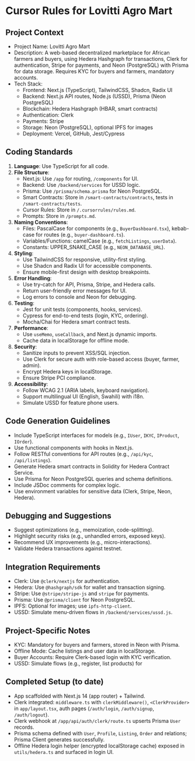 # Cursor Rules for Lovitti Agro Mart

## Project Context
- Project Name: Lovitti Agro Mart
- Description: A web-based decentralized marketplace for African farmers and buyers, using Hedera Hashgraph for transactions, Clerk for authentication, Stripe for payments, and Neon (PostgreSQL) with Prisma for data storage. Requires KYC for buyers and farmers, mandatory accounts.
- Tech Stack:
  - Frontend: Next.js (TypeScript), TailwindCSS, Shadcn, Radix UI
  - Backend: Next.js API routes, Node.js (USSD), Prisma (Neon PostgreSQL)
  - Blockchain: Hedera Hashgraph (HBAR, smart contracts)
  - Authentication: Clerk
  - Payments: Stripe
  - Storage: Neon (PostgreSQL), optional IPFS for images
  - Deployment: Vercel, GitHub, Jest/Cypress

## Coding Standards
1. **Language**: Use TypeScript for all code.
2. **File Structure**:
   - Next.js: Use `/app` for routing, `/components` for UI.
   - Backend: Use `/backend/services` for USSD logic.
   - Prisma: Use `/prisma/schema.prisma` for Neon PostgreSQL.
   - Smart Contracts: Store in `/smart-contracts/contracts`, tests in `/smart-contracts/tests`.
   - Cursor Rules: Store in `/.cursorrules/rules.md`.
   - Prompts: Store in `/prompts.md`.
3. **Naming Conventions**:
   - Files: PascalCase for components (e.g., `BuyerDashboard.tsx`), kebab-case for routes (e.g., `buyer-dashboard.ts`).
   - Variables/Functions: camelCase (e.g., `fetchListings`, `userData`).
   - Constants: UPPER_SNAKE_CASE (e.g., `NEON_DATABASE_URL`).
4. **Styling**:
   - Use TailwindCSS for responsive, utility-first styling.
   - Use Shadcn and Radix UI for accessible components.
   - Ensure mobile-first design with desktop breakpoints.
5. **Error Handling**:
   - Use try-catch for API, Prisma, Stripe, and Hedera calls.
   - Return user-friendly error messages for UI.
   - Log errors to console and Neon for debugging.
6. **Testing**:
   - Jest for unit tests (components, hooks, services).
   - Cypress for end-to-end tests (login, KYC, ordering).
   - Mocha/Chai for Hedera smart contract tests.
7. **Performance**:
   - Use `useMemo`, `useCallback`, and Next.js dynamic imports.
   - Cache data in localStorage for offline mode.
8. **Security**:
   - Sanitize inputs to prevent XSS/SQL injection.
   - Use Clerk for secure auth with role-based access (buyer, farmer, admin).
   - Encrypt Hedera keys in localStorage.
   - Ensure Stripe PCI compliance.
9. **Accessibility**:
   - Follow WCAG 2.1 (ARIA labels, keyboard navigation).
   - Support multilingual UI (English, Swahili) with i18n.
   - Simulate USSD for feature phone users.

## Code Generation Guidelines
- Include TypeScript interfaces for models (e.g., `IUser`, `IKYC`, `IProduct`, `IOrder`).
- Use functional components with hooks in Next.js.
- Follow RESTful conventions for API routes (e.g., `/api/kyc`, `/api/listings`).
- Generate Hedera smart contracts in Solidity for Hedera Contract Service.
- Use Prisma for Neon PostgreSQL queries and schema definitions.
- Include JSDoc comments for complex logic.
- Use environment variables for sensitive data (Clerk, Stripe, Neon, Hedera).

## Debugging and Suggestions
- Suggest optimizations (e.g., memoization, code-splitting).
- Highlight security risks (e.g., unhandled errors, exposed keys).
- Recommend UX improvements (e.g., micro-interactions).
- Validate Hedera transactions against testnet.

## Integration Requirements
- Clerk: Use `@clerk/nextjs` for authentication.
- Hedera: Use `@hashgraph/sdk` for wallet and transaction signing.
- Stripe: Use `@stripe/stripe-js` and `stripe` for payments.
- Prisma: Use `@prisma/client` for Neon PostgreSQL.
- IPFS: Optional for images; use `ipfs-http-client`.
- USSD: Simulate menu-driven flows in `/backend/services/ussd.js`.

## Project-Specific Notes
- KYC: Mandatory for buyers and farmers, stored in Neon with Prisma.
- Offline Mode: Cache listings and user data in localStorage.
- Buyer Accounts: Require Clerk-based login with KYC verification.
- USSD: Simulate flows (e.g., register, list products) for

## Completed Setup (to date)
- App scaffolded with Next.js 14 (app router) + Tailwind.
- Clerk integrated: `middleware.ts` with `clerkMiddleware()`, `<ClerkProvider>` in `app/layout.tsx`, auth pages (`/auth/login`, `/auth/signup`, `/auth/logout`).
- Clerk webhook at `/app/api/auth/clerk/route.ts` upserts Prisma `User` records.
- Prisma schema defined with `User`, `Profile`, `Listing`, `Order` and relations; Prisma Client generates successfully.
- Offline Hedera login helper (encrypted localStorage cache) exposed in `utils/hedera.ts` and surfaced in login UI.
